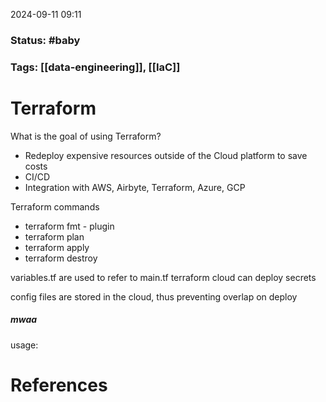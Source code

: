 2024-09-11 09:11

### Status: #baby

### Tags: [[data-engineering]],  [[IaC]]

# Terraform

What is the goal of using Terraform?
- Redeploy expensive resources outside of the Cloud platform to save costs
- CI/CD
- Integration with AWS, Airbyte, Terraform, Azure, GCP

Terraform commands
- terraform fmt - plugin
- terraform plan
- terraform apply
- terraform destroy

variables.tf are used to refer to main.tf
terraform cloud can deploy secrets

config files are stored in the cloud, thus preventing overlap on deploy

##### mwaa
usage:








# References









